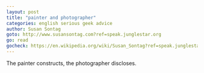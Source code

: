 ```yaml
---
layout: post
title: "painter and photographer"
categories: english serious geek advice
author: Susan Sontag
goto: http://www.susansontag.com?ref=speak.junglestar.org
go: read
gocheck: https://en.wikipedia.org/wiki/Susan_Sontag?ref=speak.junglestar.org
---
```

The painter constructs, the photographer discloses.
